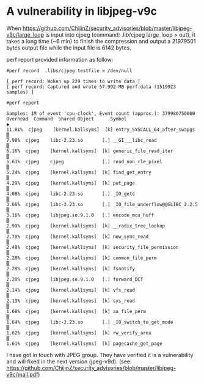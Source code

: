 # A vulnerability in libjpeg-v9c

When https://github.com/ChijinZ/security_advisories/blob/master/libjpeg-v9c/large_loop is input into cjpeg
(command: .lib/cjpeg large_loop > out), it takes a long time (~6 min) to finish the compression and output a 21979501 bytes output file while the input file is 6142 bytes.

perf report provided information as follow:

    #perf record  .libs/cjpeg testfile > /dev/null
    
    [ perf record: Woken up 229 times to write data ]
    [ perf record: Captured and wrote 57.992 MB perf.data (1519923 samples) ]
    
    #perf report
    
    Samples: 1M of event 'cpu-clock', Event count (approx.): 379980750000
    Overhead  Command  Shared Object      Symbol                                   ◆
    11.81%  cjpeg    [kernel.kallsyms]  [k] entry_SYSCALL_64_after_swapgs        ▒
    7.90%  cjpeg    libc-2.23.so       [.] __GI___libc_read                     ▒
    6.16%  cjpeg    [kernel.kallsyms]  [k] generic_file_read_iter               ▒
    5.63%  cjpeg    cjpeg              [.] read_non_rle_pixel                   ▒
    5.24%  cjpeg    [kernel.kallsyms]  [k] find_get_entry                       ▒
    4.29%  cjpeg    [kernel.kallsyms]  [k] put_page                             ▒
    4.08%  cjpeg    libc-2.23.so       [.] _IO_getc                             ▒
    3.66%  cjpeg    libc-2.23.so       [.] _IO_file_underflow@@GLIBC_2.2.5      ▒
    3.16%  cjpeg    libjpeg.so.9.1.0   [.] encode_mcu_huff                      ▒
    2.99%  cjpeg    [kernel.kallsyms]  [k] __radix_tree_lookup                  ▒
    2.70%  cjpeg    [kernel.kallsyms]  [k] new_sync_read                        ▒
    2.48%  cjpeg    [kernel.kallsyms]  [k] security_file_permission             ▒
    2.28%  cjpeg    [kernel.kallsyms]  [k] common_file_perm                     ▒
    2.28%  cjpeg    [kernel.kallsyms]  [k] fsnotify                             ▒
    2.20%  cjpeg    libjpeg.so.9.1.0   [.] forward_DCT                          ▒
    2.14%  cjpeg    [kernel.kallsyms]  [k] vfs_read                             ▒
    2.13%  cjpeg    [kernel.kallsyms]  [k] sys_read                             ▒
    1.68%  cjpeg    [kernel.kallsyms]  [k] aa_file_perm                         ▒
    1.64%  cjpeg    libc-2.23.so       [.] _IO_switch_to_get_mode               ▒
    1.62%  cjpeg    [kernel.kallsyms]  [k] rw_verify_area                       ▒
    1.61%  cjpeg    [kernel.kallsyms]  [k] pagecache_get_page

I have got in touch with JPEG group. They have verified it is a vulnerability and will fixed in the next version (jpeg-v9d). (see: https://github.com/ChijinZ/security_advisories/blob/master/libjpeg-v9c/mail.pdf)